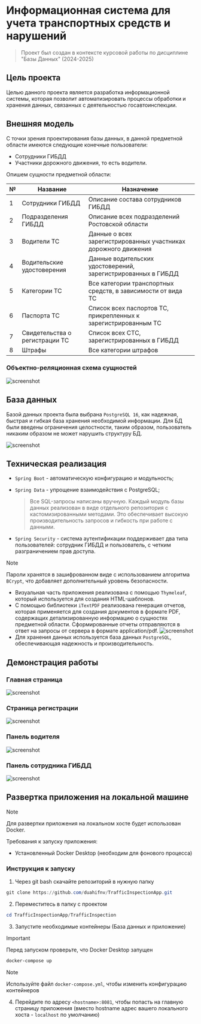 # Информационная система для учета транспортных средств и нарушений
> Проект был создан в контексте курсовой работы по дисциплине "Базы Данных" (2024-2025)

## Цель проекта
Целью данного проекта является разработка информационной системы, которая позволит автоматизировать процессы обработки и хранения данных, связанных с деятельностью госавтоинспекции.

## Внешняя модель
С точки зрения проектирования базы данных, в данной предметной области имеются следующие конечные пользователи: 
- Сотрудники ГИБДД
- Участники дорожного движения, то есть водители.

Опишем сущности предметной области:

| № |	Название | Назначение |
|---|----------|------------|
| 1	|Сотрудники ГИБДД|Описание состава сотрудников ГИБДД|
| 2	|Подразделения ГИБДД|Описание всех подразделений Ростовской области|
| 3	|Водители ТС|Данные о всех зарегистрированных участниках дорожного движения|
| 4	|Водительские удостоверения|Данные водительских удостоверений, зарегистрированных в ГИБДД|
| 5	|Категории ТС|Все категории транспортных средств, в зависимости от вида ТС|
| 6	|Паспорта ТС|Список всех паспортов ТС, прикрепленных к зарегистрированным ТС|
| 7	|Свидетельства о регистрации ТС|Список всех СТС, зарегистрированных в ГИБДД|
| 8	|Штрафы|Все категории штрафов|

### Объектно-реляционная схема сущностей
![screenshot](images/ER.png)

## База данных
Базой данных проекта была выбрана `PostgreSQL 16`, как надежная, быстрая и гибкая база хранения необходимой информации.
Для БД были введены ограничения целостности, таким образом, пользователь никаким образом не может нарушить структуру БД.

![screenshot](images/Schema.png)

## Техническая реализация
- `Spring Boot` - автоматическую конфигурацию и модульность;
- `Spring Data` - упрощение взаимодействия с PostgreSQL;
  
  > Все SQL-запросы написаны вручную. Каждый модуль базы данных реализован в виде отдельного репозитория с кастомизированными методами. Это обеспечивает высокую производительность запросов и гибкость при работе с данными.
- `Spring Security` - система аутентификации поддерживает два типа пользователей: сотрудник ГИБДД и пользователь, с четким разграничением прав доступа. 

> [!NOTE]
> Пароли хранятся в зашифрованном виде с использованием алгоритма `BCrypt`, что добавляет дополнительный уровень безопасности.
- Визуальная часть приложения реализована с помощью `Thymeleaf`, который используется для создания HTML-шаблонов.
- С помощью библиотеки `iTextPDF` реализована генерация отчетов, которая применяется для создания документов в формате PDF, содержащих детализированную информацию о сущностях предметной области. Сформированные отчеты отправляются в ответ на запросы от сервера в формате application/pdf.
![screenshot](images/report.png)
- Для хранения данных используется база данных `PostgreSQL`, обеспечивающая надежность и производительность.

## Демонстрация работы
### Главная страница
![screenshot](images/main_page.png)
### Страница регистрации
![screenshot](images/registration_page.png)
### Панель водителя
![screenshot](images/driver_page.png)
### Панель сотрудника ГИБДД
![screenshot](images/employee_page.png)

## Развертка приложения на локальной машине
> [!NOTE]
> Для развертки приложения на локальном хосте будет использован Docker.

Требования к запуску приложения:
- Установленный Docker Desktop (необходим для фонового процесса)
### Инструкция к запуску
1. Через git bash скачайте репозиторий в нужную папку
```powershell
git clone https://github.com/duahifnv/TrafficInspectionApp.git
```
2. Переместитесь в папку с проектом
```powershell
cd TrafficInspectionApp/TrafficInspection
```
3. Запустите необходимые контейнеры (База данных и приложение)
> [!IMPORTANT]
> Перед запуском проверьте, что Docker Desktop запущен
```powershell
docker-compose up
```
> [!NOTE]
> Используйте файл `docker-compose.yml`, чтобы изменить конфигурацию контейнеров
4. Перейдите по адресу `<hostname>:8081`, чтобы попасть на главную страницу приложения (вместо hostname адрес вашего локального хоста - `localhost` по умолчанию)
